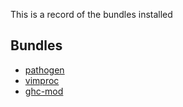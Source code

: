 
This is a record of the bundles installed

Bundles
-------

* [pathogen](https://github.com/tpope/vim-pathogen)
* [vimproc](https://github.com/Shougo/vimproc)
* [ghc-mod](https://github.com/eagletmt/ghcmod-vim)

